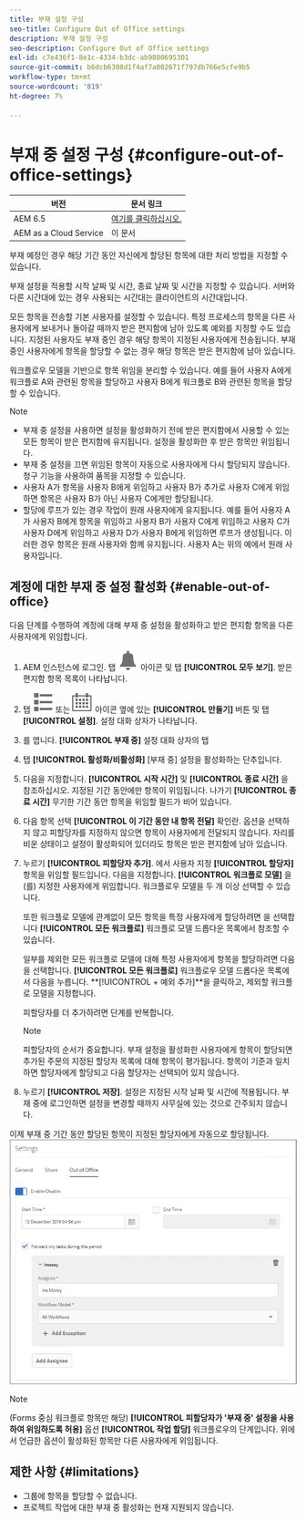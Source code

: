 ```yaml
---
title: 부재 설정 구성
seo-title: Configure Out of Office settings
description: 부재 설정 구성
seo-description: Configure Out of Office settings
exl-id: c7e436f1-8e1c-4334-b3dc-ab9800695301
source-git-commit: b6dcb6308d1f4af7a002671f797db766e5cfe9b5
workflow-type: tm+mt
source-wordcount: '819'
ht-degree: 7%

---
```


# 부재 중 설정 구성 {#configure-out-of-office-settings}

| 버전 | 문서 링크 |
| -------- | ---------------------------- |
| AEM 6.5 | [여기를 클릭하십시오.](https://experienceleague.adobe.com/docs/experience-manager-65/forms/workflows/configure-out-of-office-settings.html) |
| AEM as a Cloud Service | 이 문서 |

부재 예정인 경우 해당 기간 동안 자신에게 할당된 항목에 대한 처리 방법을 지정할 수 있습니다.

부재 설정을 적용할 시작 날짜 및 시간, 종료 날짜 및 시간을 지정할 수 있습니다. 서버와 다른 시간대에 있는 경우 사용되는 시간대는 클라이언트의 시간대입니다.

모든 항목을 전송할 기본 사용자를 설정할 수 있습니다. 특정 프로세스의 항목을 다른 사용자에게 보내거나 돌아갈 때까지 받은 편지함에 남아 있도록 예외를 지정할 수도 있습니다. 지정된 사용자도 부재 중인 경우 해당 항목이 지정된 사용자에게 전송됩니다. 부재 중인 사용자에게 항목을 할당할 수 없는 경우 해당 항목은 받은 편지함에 남아 있습니다.

워크플로우 모델을 기반으로 항목 위임을 분리할 수 있습니다. 예를 들어 사용자 A에게 워크플로 A와 관련된 항목을 할당하고 사용자 B에게 워크플로 B와 관련된 항목을 할당할 수 있습니다.


>[!NOTE]
>
>* 부재 중 설정을 사용하면 설정을 활성화하기 전에 받은 편지함에서 사용할 수 있는 모든 항목이 받은 편지함에 유지됩니다. 설정을 활성화한 후 받은 항목만 위임됩니다.
>* 부재 중 설정을 끄면 위임된 항목이 자동으로 사용자에게 다시 할당되지 않습니다. 청구 기능을 사용하여 품목을 지정할 수 있습니다.
>* 사용자 A가 항목을 사용자 B에게 위임하고 사용자 B가 추가로 사용자 C에게 위임하면 항목은 사용자 B가 아닌 사용자 C에게만 할당됩니다.
>* 할당에 루프가 있는 경우 작업이 원래 사용자에게 유지됩니다. 예를 들어 사용자 A가 사용자 B에게 항목을 위임하고 사용자 B가 사용자 C에게 위임하고 사용자 C가 사용자 D에게 위임하고 사용자 D가 사용자 B에게 위임하면 루프가 생성됩니다. 이러한 경우 항목은 원래 사용자와 함께 유지됩니다. 사용자 A는 위의 예에서 원래 사용자입니다.

## 계정에 대한 부재 중 설정 활성화 {#enable-out-of-office}

다음 단계를 수행하여 계정에 대해 부재 중 설정을 활성화하고 받은 편지함 항목을 다른 사용자에게 위임합니다.

1. AEM 인스턴스에 로그인. 탭 ![받은 편지함](assets/bell.svg) 아이콘 및 탭 **[!UICONTROL 모두 보기]**. 받은 편지함 항목 목록이 나타납니다.
1. 탭 ![보기 선택기](assets/viewlist.svg) 또는 ![보기 선택기](assets/calendar.svg) 아이콘 옆에 있는 **[!UICONTROL 만들기]** 버튼 및 탭 **[!UICONTROL 설정]**. 설정 대화 상자가 나타납니다.
1. 를 엽니다. **[!UICONTROL 부재 중]** 설정 대화 상자의 탭
1. 탭 **[!UICONTROL 활성화/비활성화]** [부재 중] 설정을 활성화하는 단추입니다.
1. 다음을 지정합니다. **[!UICONTROL 시작 시간]**  및 **[!UICONTROL 종료 시간]** 을 참조하십시오. 지정된 기간 동안에만 항목이 위임됩니다. 나가기 **[!UICONTROL 종료 시간]** 무기한 기간 동안 항목을 위임할 필드가 비어 있습니다.
1. 다음 항목 선택 **[!UICONTROL 이 기간 동안 내 항목 전달]** 확인란. 옵션을 선택하지 않고 피할당자를 지정하지 않으면 항목이 사용자에게 전달되지 않습니다. 자리를 비운 상태이고 설정이 활성화되어 있더라도 항목은 받은 편지함에 남아 있습니다.
1. 누르기 **[!UICONTROL 피할당자 추가]**. 에서 사용자 지정 **[!UICONTROL 할당자]** 항목을 위임할 필드입니다. 다음을 지정합니다. **[!UICONTROL 워크플로 모델]** 을(를) 지정한 사용자에게 위임합니다. 워크플로우 모델을 두 개 이상 선택할 수 있습니다.

   또한 워크플로 모델에 관계없이 모든 항목을 특정 사용자에게 할당하려면 을 선택합니다 **[!UICONTROL 모든 워크플로]** 워크플로 모델 드롭다운 목록에서 참조할 수 있습니다. <br>

   일부를 제외한 모든 워크플로 모델에 대해 특정 사용자에게 항목을 할당하려면 다음을 선택합니다. **[!UICONTROL 모든 워크플로]** 워크플로우 모델 드롭다운 목록에서 다음을 누릅니다. **[!UICONTROL + 예외 추가]**을 클릭하고, 제외할 워크플로 모델을 지정합니다.
   <br>

   피할당자를 더 추가하려면 단계를 반복합니다. <br>

   >[!NOTE]
   >
   >피할당자의 순서가 중요합니다. 부재 설정을 활성화한 사용자에게 항목이 할당되면 추가된 주문의 지정된 할당자 목록에 대해 항목이 평가됩니다. 항목이 기준과 일치하면 할당자에게 할당되고 다음 할당자는 선택되어 있지 않습니다.

1. 누르기 **[!UICONTROL 저장]**. 설정은 지정된 시작 날짜 및 시간에 적용됩니다. 부재 중에 로그인하면 설정을 변경할 때까지 사무실에 있는 것으로 간주되지 않습니다.

이제 부재 중 기간 동안 할당된 항목이 지정된 할당자에게 자동으로 할당됩니다.
![부재 중](assets/out-of-office.png)

>[!NOTE]
>
>(Forms 중심 워크플로 항목만 해당) **[!UICONTROL 피할당자가 &#39;부재 중&#39; 설정을 사용하여 위임하도록 허용]** 옵션 **[!UICONTROL 작업 할당]** 워크플로우의 단계입니다. 위에서 언급한 옵션이 활성화된 항목만 다른 사용자에게 위임됩니다.

## 제한 사항 {#limitations}

* 그룹에 항목을 할당할 수 없습니다.
* 프로젝트 작업에 대한 부재 중 활성화는 현재 지원되지 않습니다.
